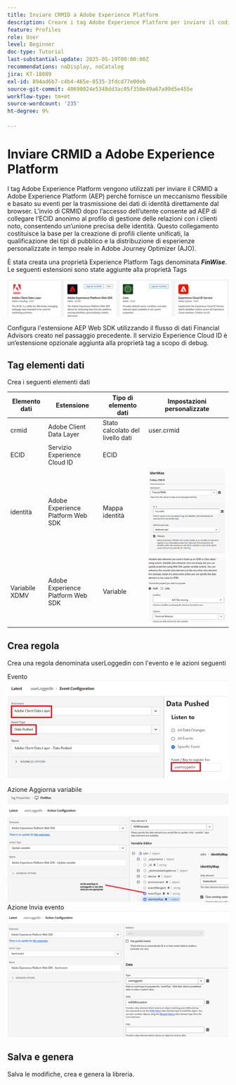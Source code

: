 ```yaml
---
title: Inviare CRMID a Adobe Experience Platform
description: Creare i tag Adobe Experience Platform per inviare il codice CRMID ricevuto dal browser a Adobe Experience Platform
feature: Profiles
role: User
level: Beginner
doc-type: Tutorial
last-substantial-update: 2025-05-19T00:00:00Z
recommendations: noDisplay, noCatalog
jira: KT-18089
exl-id: 894ad6b7-c4b4-465e-8535-3fdcd77e00eb
source-git-commit: 40690024e5348dd3ac05f350e49a67a99d5e455e
workflow-type: tm+mt
source-wordcount: '235'
ht-degree: 9%

---
```


# Inviare CRMID a Adobe Experience Platform

I tag Adobe Experience Platform vengono utilizzati per inviare il CRMID a Adobe Experience Platform (AEP) perché fornisce un meccanismo flessibile e basato su eventi per la trasmissione dei dati di identità direttamente dal browser. L’invio di CRMID dopo l’accesso dell’utente consente ad AEP di collegare l’ECID anonimo al profilo di gestione delle relazioni con i clienti noto, consentendo un’unione precisa delle identità. Questo collegamento costituisce la base per la creazione di profili cliente unificati, la qualificazione dei tipi di pubblico e la distribuzione di esperienze personalizzate in tempo reale in Adobe Journey Optimizer (AJO).

È stata creata una proprietà Experience Platform Tags denominata _**FinWise**_. Le seguenti estensioni sono state aggiunte alla proprietà Tags

![tag-estensioni](assets/tags-extensions.png)

Configura l&#39;estensione AEP Web SDK utilizzando il flusso di dati Financial Advisors creato nel passaggio precedente.
Il servizio Experience Cloud ID è un’estensione opzionale aggiunta alla proprietà tag a scopo di debug.

## Tag elementi dati

Crea i seguenti elementi dati

| Elemento dati | Estensione | Tipo di elemento dati | Impostazioni personalizzate |
|--------------|-----------------------------------|---------------------------|----------------------------------------|
| crmid | Adobe Client Data Layer | Stato calcolato del livello dati | user.crmid |
| ECID | Servizio Experience Cloud ID | ECID |                                        |
| identità | Adobe Experience Platform Web SDK | Mappa identità | ![immagine](assets/identity-settings.png) |
| Variabile XDMV | Adobe Experience Platform Web SDK | Variable | ![immagine](assets/xdmvariable.png) |

## Crea regola

Crea una regola denominata userLoggedin con l&#39;evento e le azioni seguenti

Evento
![evento](assets/data-pushed-event.png)

Azione Aggiorna variabile
![aggiorna-variabile](assets/update-variable.png)
Azione Invia evento
![send-event](assets/send-event.png)

## Salva e genera

Salva le modifiche, crea e genera la libreria.
